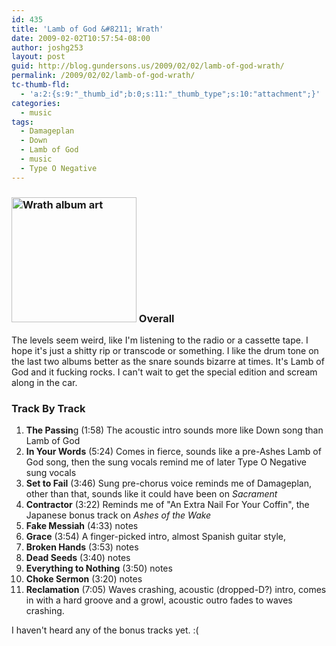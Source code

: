 ```yaml
---
id: 435
title: 'Lamb of God &#8211; Wrath'
date: 2009-02-02T10:57:54-08:00
author: joshg253
layout: post
guid: http://blog.gundersons.us/2009/02/02/lamb-of-god-wrath/
permalink: /2009/02/02/lamb-of-god-wrath/
tc-thumb-fld:
  - 'a:2:{s:9:"_thumb_id";b:0;s:11:"_thumb_type";s:10:"attachment";}'
categories:
  - music
tags:
  - Damageplan
  - Down
  - Lamb of God
  - music
  - Type O Negative
---
```

<h3><a href="http://en.wikipedia.org/wiki/File:Lamb_of_God_-_Wrath.JPG"><img class="size-full wp-image-441 alignright" style="border: 0pt none" title="Wrath" src="/josh/wp-content/uploads/2009/02/lamb_of_god_-_wrath.jpg" alt="Wrath album art" width="200" height="200" /></a>
Overall</h3>

The levels seem weird, like I'm listening to the radio or a cassette tape. I hope it's just a shitty rip or transcode or something. I like the drum tone on the last two albums better as the snare sounds bizarre at times. It's Lamb of God and it fucking rocks. I can't wait to get the special edition and scream along in the car.

<h3>Track By Track</h3>

<ol>
    <li><strong>The Passin</strong>g (1:58)
The acoustic intro sounds more like Down song than Lamb of God</li>
    <li><strong>In Your Words</strong> (5:24)
Comes in fierce, sounds like a pre-Ashes Lamb of God song, then the sung vocals remind me of later Type O Negative sung vocals</li>
    <li><strong>Set to Fail</strong> (3:46)
Sung pre-chorus voice reminds me of Damageplan, other than that, sounds like it could have been on <em>Sacrament</em></li>
    <li><strong>Contractor</strong> (3:22)
Reminds me of "An Extra Nail For Your Coffin", the Japanese bonus track on <em>Ashes of the Wake</em></li>
    <li><strong>Fake Messiah</strong> (4:33)
notes</li>
    <li><strong>Grace</strong> (3:54)
A finger-picked intro, almost Spanish guitar style,</li>
    <li><strong>Broken Hands</strong> (3:53)
notes</li>
    <li><strong>Dead Seeds</strong> (3:40)
notes</li>
    <li><strong>Everything to Nothing</strong> (3:50)
notes</li>
    <li><strong>Choke Sermon</strong> (3:20)
notes</li>
    <li><strong>Reclamation</strong> (7:05)
Waves crashing, acoustic (dropped-D?) intro, comes in with a hard groove and a growl, acoustic outro fades to waves crashing.</li>
</ol>

I haven't heard any of the bonus tracks yet. :(